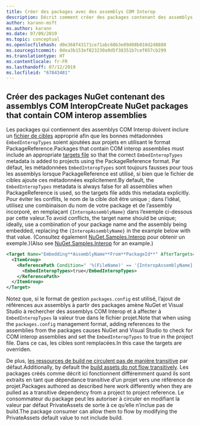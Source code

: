 ```yaml
---
title: Créer des packages avec des assemblys COM Interop
description: Décrit comment créer des packages contenant des assemblys COM Interop
author: karann-msft
ms.author: karann
ms.date: 07/09/2019
ms.topic: conceptual
ms.openlocfilehash: d0e368f43171ce71abc60b3e09d08b010d2d8880
ms.sourcegitcommit: 0dea3b153ef823230a9d5f38351b7cef057cb299
ms.translationtype: HT
ms.contentlocale: fr-FR
ms.lasthandoff: 07/12/2019
ms.locfileid: "67843481"
---
```

## <a name="create-nuget-packages-that-contain-com-interop-assemblies"></a><span data-ttu-id="b95b1-103">Créer des packages NuGet contenant des assemblys COM Interop</span><span class="sxs-lookup"><span data-stu-id="b95b1-103">Create NuGet packages that contain COM interop assemblies</span></span>

<span data-ttu-id="b95b1-104">Les packages qui contiennent des assemblys COM Interop doivent inclure un [fichier de cibles](creating-a-package.md#include-msbuild-props-and-targets-in-a-package) approprié afin que les bonnes métadonnées `EmbedInteropTypes` soient ajoutées aux projets en utilisant le format PackageReference.</span><span class="sxs-lookup"><span data-stu-id="b95b1-104">Packages that contain COM interop assemblies must include an appropriate [targets file](creating-a-package.md#include-msbuild-props-and-targets-in-a-package) so that the correct `EmbedInteropTypes` metadata is added to projects using the PackageReference format.</span></span> <span data-ttu-id="b95b1-105">Par défaut, les métadonnées `EmbedInteropTypes` sont toujours fausses pour tous les assemblys lorsque PackageReference est utilisé, si bien que le fichier de cibles ajoute ces métadonnées explicitement.</span><span class="sxs-lookup"><span data-stu-id="b95b1-105">By default, the `EmbedInteropTypes` metadata is always false for all assemblies when PackageReference is used, so the targets file adds this metadata explicitly.</span></span> <span data-ttu-id="b95b1-106">Pour éviter les conflits, le nom de la cible doit être unique ; dans l’idéal, utilisez une combinaison du nom de votre package et de l’assembly incorporé, en remplaçant `{InteropAssemblyName}` dans l’exemple ci-dessous par cette valeur.</span><span class="sxs-lookup"><span data-stu-id="b95b1-106">To avoid conflicts, the target name should be unique; ideally, use a combination of your package name and the assembly being embedded, replacing the `{InteropAssemblyName}` in the example below with that value.</span></span> <span data-ttu-id="b95b1-107">(Consultez également [NuGet.Samples.Interop](https://github.com/NuGet/Samples/tree/master/NuGet.Samples.Interop) pour obtenir un exemple.)</span><span class="sxs-lookup"><span data-stu-id="b95b1-107">(Also see [NuGet.Samples.Interop](https://github.com/NuGet/Samples/tree/master/NuGet.Samples.Interop) for an example.)</span></span>

```xml
<Target Name="Embedding**AssemblyName**From**PackageId**" AfterTargets="ResolveReferences" BeforeTargets="FindReferenceAssembliesForReferences">
  <ItemGroup>
    <ReferencePath Condition=" '%(FileName)' == '{InteropAssemblyName}' AND '%(ReferencePath.NuGetPackageId)' == '$(MSBuildThisFileName)' ">
      <EmbedInteropTypes>true</EmbedInteropTypes>
    </ReferencePath>
  </ItemGroup>
</Target>
```

<span data-ttu-id="b95b1-108">Notez que, si le format de gestion `packages.config` est utilisé, l’ajout de références aux assemblys à partir des packages amène NuGet et Visual Studio à rechercher des assemblys COM Interop et à affecter à `EmbedInteropTypes` la valeur true dans le fichier projet.</span><span class="sxs-lookup"><span data-stu-id="b95b1-108">Note that when using the `packages.config` management format, adding references to the assemblies from the packages causes NuGet and Visual Studio to check for COM interop assemblies and set the `EmbedInteropTypes` to true in the project file.</span></span> <span data-ttu-id="b95b1-109">Dans ce cas, les cibles sont remplacées.</span><span class="sxs-lookup"><span data-stu-id="b95b1-109">In this case the targets are overriden.</span></span>

<span data-ttu-id="b95b1-110">De plus, [les ressources de build ne circulent pas de manière transitive](../consume-packages/package-references-in-project-files.md#controlling-dependency-assets) par défaut.</span><span class="sxs-lookup"><span data-stu-id="b95b1-110">Additionally, by default the [build assets do not flow transitively](../consume-packages/package-references-in-project-files.md#controlling-dependency-assets).</span></span> <span data-ttu-id="b95b1-111">Les packages créés comme décrit ici fonctionnent différemment quand ils sont extraits en tant que dépendance transitive d’un projet vers une référence de projet.</span><span class="sxs-lookup"><span data-stu-id="b95b1-111">Packages authored as described here work differently when they are pulled as a transitive dependency from a project to project reference.</span></span> <span data-ttu-id="b95b1-112">Le consommateur du package peut les autoriser à circuler en modifiant la valeur par défaut PrivateAssets de sorte à ce qu’elle n’inclue pas de build.</span><span class="sxs-lookup"><span data-stu-id="b95b1-112">The package consumer can allow them to flow by modifying the PrivateAssets default value to not include build.</span></span>

<a name="creating-the-package"></a>